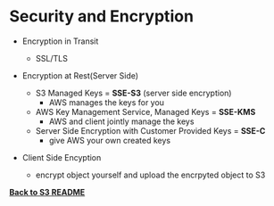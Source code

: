 # Security and Encryption

* Encryption in Transit
  * SSL/TLS

* Encryption at Rest(Server Side)
  * S3 Managed Keys = **SSE-S3** (server side encryption)
    * AWS manages the keys for you
  * AWS Key Management Service, Managed Keys  = **SSE-KMS**
    * AWS and client jointly manage the keys
  * Server Side Encryption with Customer Provided Keys = **SSE-C**
    * give AWS your own created keys

* Client Side Encyption
  * encrypt object yourself and upload the encrpyted object to S3

 [**Back to S3 README**](./README.md)
